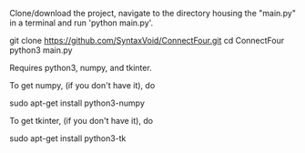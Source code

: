 Clone/download the project, navigate to the directory housing the "main.py" in a terminal and run 'python main.py'.

git clone https://github.com/SyntaxVoid/ConnectFour.git
cd ConnectFour
python3 main.py

Requires python3, numpy, and tkinter.

To get numpy, (if you don't have it), do

sudo apt-get install python3-numpy




To get tkinter, (if you don't have it), do

sudo apt-get install python3-tk
